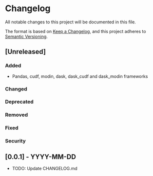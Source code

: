 # Changelog
All notable changes to this project will be documented in this file.

The format is based on [Keep a Changelog](https://keepachangelog.com/en/1.0.0/),
and this project adheres to [Semantic Versioning](https://semver.org/spec/v2.0.0.html).

## [Unreleased]

### Added
- Pandas, cudf, modin, dask, dask_cudf and dask_modin frameworks

### Changed

### Deprecated

### Removed

### Fixed

### Security

## [0.0.1] - YYYY-MM-DD

- TODO: Update CHANGELOG.md
